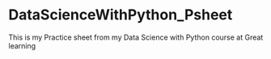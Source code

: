# DataScienceWithPython_Psheet
This is my Practice sheet from my Data Science with Python course at Great learning

